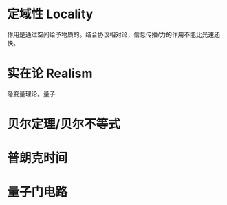 # 定域性 Locality
作用是通过空间给予物质的。结合协议相对论，信息传播/力的作用不能比光速还快。

# 实在论 Realism
隐变量理论。量子

# 贝尔定理/贝尔不等式


# 普朗克时间



# 量子门电路

